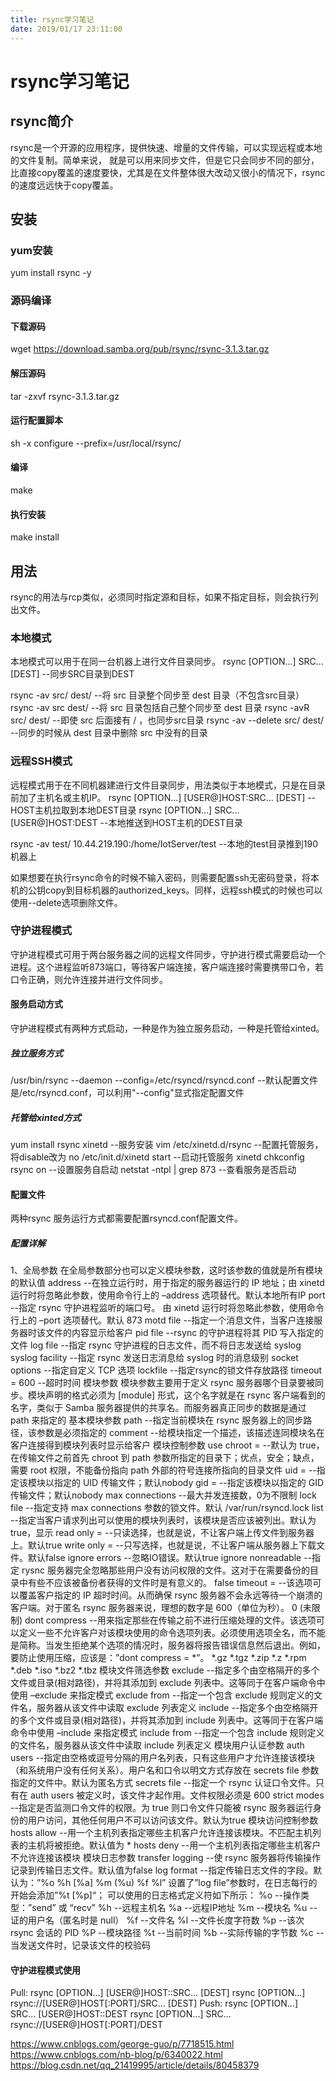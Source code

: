 ```yaml
---
title: rsync学习笔记
date: 2019/01/17 23:11:00
---
```


# rsync学习笔记

## rsync简介
rsync是一个开源的应用程序，提供快速、增量的文件传输，可以实现远程或本地的文件复制。简单来说， 就是可以用来同步文件，但是它只会同步不同的部分，比直接copy覆盖的速度要快，尤其是在文件整体很大改动又很小的情况下，rsync的速度远远快于copy覆盖。  
<!-- more -->
## 安装
### yum安装
yum install rsync -y

### 源码编译
#### 下载源码
wget https://download.samba.org/pub/rsync/rsync-3.1.3.tar.gz

#### 解压源码
tar -zxvf rsync-3.1.3.tar.gz

#### 运行配置脚本
sh -x configure --prefix=/usr/local/rsync/

#### 编译
make

#### 执行安装
make install

## 用法
rsync的用法与rcp类似，必须同时指定源和目标，如果不指定目标，则会执行列出文件。

### 本地模式
本地模式可以用于在同一台机器上进行文件目录同步。
rsync [OPTION...] SRC... [DEST] --同步SRC目录到DEST

rsync -av src/ dest/ --将 src 目录整个同步至 dest 目录（不包含src目录）
rsync -av src dest/ --将 src 目录包括自己整个同步至 dest 目录
rsync -avR src/ dest/ --即使 src 后面接有 / ，也同步src目录
rsync -av --delete src/ dest/ --同步的时候从 dest 目录中删除 src 中没有的目录


### 远程SSH模式
远程模式用于在不同机器建进行文件目录同步，用法类似于本地模式，只是在目录前加了主机名或主机IP。
rsync [OPTION...] [USER@]HOST:SRC... [DEST] --HOST主机拉取到本地DEST目录
rsync [OPTION...] SRC... [USER@]HOST:DEST  --本地推送到HOST主机的DEST目录

rsync -av test/ 10.44.219.190:/home/IotServer/test --本地的test目录推到190机器上

如果想要在执行rsync命令的时候不输入密码，则需要配置ssh无密码登录，将本机的公钥copy到目标机器的authorized_keys。同样，远程ssh模式的时候也可以使用--delete选项删除文件。

### 守护进程模式
守护进程模式可用于两台服务器之间的远程文件同步，守护进行模式需要启动一个进程。这个进程监听873端口，等待客户端连接，客户端连接时需要携带口令，若口令正确，则允许连接并进行文件同步。
#### 服务启动方式
守护进程模式有两种方式启动，一种是作为独立服务启动，一种是托管给xinted。
##### 独立服务方式
/usr/bin/rsync --daemon --config=/etc/rsyncd/rsyncd.conf
--默认配置文件是/etc/rsyncd.conf，可以利用"--config"显式指定配置文件


##### 托管给xinted方式
yum install rsync xinetd --服务安装
vim /etc/xinetd.d/rsync --配置托管服务，将disable改为 no 
/etc/init.d/xinetd start --启动托管服务 xinetd
chkconfig rsync on --设置服务自启动
netstat -ntpl | grep 873 --查看服务是否启动


#### 配置文件
两种rsync 服务运行方式都需要配置rsyncd.conf配置文件。
##### 配置详解
1、全局参数
在全局参数部分也可以定义模块参数，这时该参数的值就是所有模块的默认值
address --在独立运行时，用于指定的服务器运行的 IP 地址；由 xinetd 运行时将忽略此参数，使用命令行上的 –address 选项替代。默认本地所有IP
port --指定 rsync 守护进程监听的端口号。 由 xinetd 运行时将忽略此参数，使用命令行上的 –port 选项替代。默认 873
motd file --指定一个消息文件，当客户连接服务器时该文件的内容显示给客户
pid file --rsync 的守护进程将其 PID 写入指定的文件
log file --指定 rsync 守护进程的日志文件，而不将日志发送给 syslog
syslog facility --指定 rsync 发送日志消息给 syslog 时的消息级别
socket options --指定自定义 TCP 选项
lockfile --指定rsync的锁文件存放路径
timeout = 600 --超时时间
模块参数
模块参数主要用于定义 rsync 服务器哪个目录要被同步。模块声明的格式必须为 [module] 形式，这个名字就是在 rsync 客户端看到的名字，类似于 Samba 服务器提供的共享名。而服务器真正同步的数据是通过 path 来指定的
基本模块参数
path --指定当前模块在 rsync 服务器上的同步路径，该参数是必须指定的
comment --给模块指定一个描述，该描述连同模块名在客户连接得到模块列表时显示给客户
模块控制参数
use chroot = --默认为 true，在传输文件之前首先 chroot 到 path 参数所指定的目录下；优点，安全；缺点，需要 root 权限，不能备份指向 path 外部的符号连接所指向的目录文件
uid = --指定该模块以指定的 UID 传输文件；默认nobody
gid = --指定该模块以指定的 GID 传输文件；默认nobody
max connections --最大并发连接数，0为不限制
lock file --指定支持 max connections 参数的锁文件。默认 /var/run/rsyncd.lock
list --指定当客户请求列出可以使用的模块列表时，该模块是否应该被列出。默认为 true，显示
read only = --只读选择，也就是说，不让客户端上传文件到服务器上。默认true
write only = --只写选择，也就是说，不让客户端从服务器上下载文件。默认false
ignore errors --忽略IO错误。默认true
ignore nonreadable --指定 rysnc 服务器完全忽略那些用户没有访问权限的文件。这对于在需要备份的目录中有些不应该被备份者获得的文件时是有意义的。 false
timeout = --该选项可以覆盖客户指定的 IP 超时时间。从而确保 rsync 服务器不会永远等待一个崩溃的客户端。对于匿名 rsync 服务器来说，理想的数字是 600（单位为秒）。 0 (未限制)
dont compress --用来指定那些在传输之前不进行压缩处理的文件。该选项可以定义一些不允许客户对该模块使用的命令选项列表。必须使用选项全名，而不能是简称。当发生拒绝某个选项的情况时，服务器将报告错误信息然后退出。例如，要防止使用压缩，应该是：”dont compress = *”。 *.gz *.tgz *.zip *.z *.rpm *.deb *.iso *.bz2 *.tbz
模块文件筛选参数
exclude --指定多个由空格隔开的多个文件或目录(相对路径)，并将其添加到 exclude 列表中。这等同于在客户端命令中使用 –exclude 来指定模式
exclude from --指定一个包含 exclude 规则定义的文件名，服务器从该文件中读取 exclude 列表定义
include --指定多个由空格隔开的多个文件或目录(相对路径)，并将其添加到 include 列表中。这等同于在客户端命令中使用 –include 来指定模式
include from --指定一个包含 include 规则定义的文件名，服务器从该文件中读取 include 列表定义
模块用户认证参数
auth users --指定由空格或逗号分隔的用户名列表，只有这些用户才允许连接该模块（和系统用户没有任何关系）。用户名和口令以明文方式存放在 secrets file 参数指定的文件中。默认为匿名方式
secrets file --指定一个 rsync 认证口令文件。只有在 auth users 被定义时，该文件才起作用。文件权限必须是 600
strict modes --指定是否监测口令文件的权限。为 true 则口令文件只能被 rsync 服务器运行身份的用户访问，其他任何用户不可以访问该文件。默认为true
模块访问控制参数
hosts allow --用一个主机列表指定哪些主机客户允许连接该模块。不匹配主机列表的主机将被拒绝。默认值为 *
hosts deny --用一个主机列表指定哪些主机客户不允许连接该模块
模块日志参数
transfer logging --使 rsync 服务器将传输操作记录到传输日志文件。默认值为false
log format --指定传输日志文件的字段。默认为：”%o %h [%a] %m (%u) %f %l”
设置了”log file”参数时，在日志每行的开始会添加”%t [%p]“；
可以使用的日志格式定义符如下所示：
%o --操作类型：”send” 或 “recv”
%h --远程主机名
%a --远程IP地址
%m --模块名
%u --证的用户名（匿名时是 null）
%f --文件名
%l --文件长度字符数
%p --该次 rsync 会话的 PID
%P --模块路径
%t --当前时间
%b --实际传输的字节数
%c --当发送文件时，记录该文件的校验码


#### 守护进程模式使用
  Pull: rsync [OPTION...] [USER@]HOST::SRC... [DEST]
        rsync [OPTION...] rsync://[USER@]HOST[:PORT]/SRC... [DEST]
  Push: rsync [OPTION...] SRC... [USER@]HOST::DEST
        rsync [OPTION...] SRC... rsync://[USER@]HOST[:PORT]/DEST


https://www.cnblogs.com/george-guo/p/7718515.html
https://www.cnblogs.com/nb-blog/p/6340022.html
https://blog.csdn.net/qq_21419995/article/details/80458379